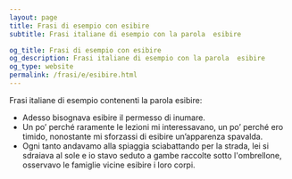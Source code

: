 ```yaml
---
layout: page
title: Frasi di esempio con esibire 
subtitle: Frasi italiane di esempio con la parola  esibire

og_title: Frasi di esempio con esibire 
og_description: Frasi italiane di esempio con la parola  esibire
og_type: website
permalink: /frasi/e/esibire.html
---
```


Frasi italiane di esempio contenenti la parola esibire:


- Adesso bisognava esibire il permesso di inumare.
- Un po’ perché raramente le lezioni mi interessavano, un po’ perché ero timido, nonostante mi sforzassi di esibire un’apparenza spavalda.
- Ogni tanto andavamo alla spiaggia sciabattando per la strada, lei si sdraiava al sole e io stavo seduto a gambe raccolte sotto l'ombrellone, osservavo le famiglie vicine esibire i loro corpi.
